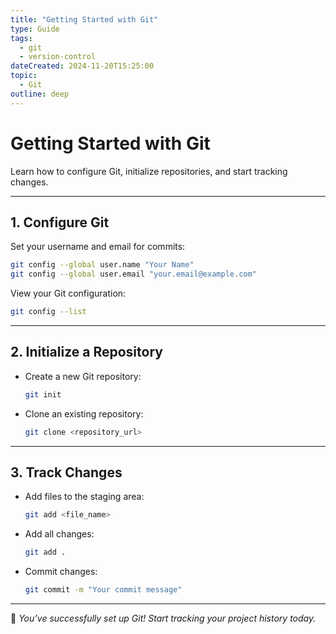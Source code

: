 ```yaml
---
title: "Getting Started with Git"
type: Guide
tags:
  - git
  - version-control
dateCreated: 2024-11-20T15:25:00
topic:
  - Git
outline: deep
---
```


# **Getting Started with Git**

Learn how to configure Git, initialize repositories, and start tracking changes.

---

## **1. Configure Git**
Set your username and email for commits:
```bash
git config --global user.name "Your Name"
git config --global user.email "your.email@example.com"
```

View your Git configuration:
```bash
git config --list
```

---

## **2. Initialize a Repository**
- Create a new Git repository:
  ```bash
  git init
  ```
- Clone an existing repository:
  ```bash
  git clone <repository_url>
  ```

---

## **3. Track Changes**
- Add files to the staging area:
  ```bash
  git add <file_name>
  ```
- Add all changes:
  ```bash
  git add .
  ```
- Commit changes:
  ```bash
  git commit -m "Your commit message"
  ```

---

🎉 *You’ve successfully set up Git! Start tracking your project history today.*
